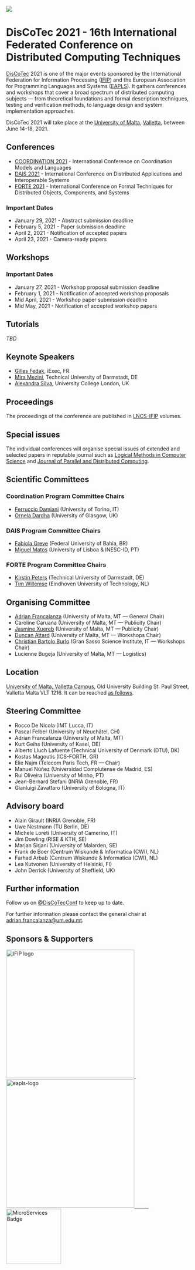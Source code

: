 [![](https://www.discotec.org/2021/discotec2021-banner.jpeg)](https://www.discotec.org/2021/)


# DisCoTec 2021 - 16th International Federated Conference on Distributed Computing Techniques

[DisCoTec](https://www.discotec.org) 2021 is one of the major events sponsored by the International Federation for Information Processing ([IFIP](http://www.ifip.org)) and the European Association for Programming Languages and Systems ([EAPLS](https://eapls.org)). It gathers conferences and workshops that cover a broad spectrum of distributed computing subjects — from theoretical foundations and formal description techniques, testing and verification methods, to language design and system implementation approaches.

DisCoTec 2021 will take place at the [University of Malta](http://www.um.edu.mt), [Valletta](https://www.um.edu.mt/campuses/valletta), between June 14-18, 2021.

<!-- Due to the current COVID-19 developments, the conference is still hosted by the [University of Malta](http://www.um.edu.mt) but it will be held **online**.  Instead of physical meeting/presentations, the authors of accepted papers have recorded their talks to discuss them with the conference participants online.  -->

## Conferences
* [COORDINATION 2021](https://www.discotec.org/2021/coordination) - International Conference on Coordination Models and Languages
* [DAIS 2021](https://www.discotec.org/2021/dais) - International Conference on Distributed Applications and Interoperable Systems
* [FORTE 2021](https://www.discotec.org/2021/forte) - International Conference on Formal Techniques for Distributed Objects, Components, and Systems

### Important Dates

* January 29, 2021 - Abstract submission deadline
* February 5, 2021 - Paper submission deadline
* April 2, 2021 - Notification of accepted papers
* April 23, 2021 - Camera-ready papers

<!--## Satellite Events-->

## Workshops

### Important Dates

* January 27, 2021 - Workshop proposal submission deadline
* February 1, 2021 - Notification of accepted workshop proposals
* Mid April, 2021 - Workshop paper submission deadline
* Mid May, 2021 - Notification of accepted workshop papers

## Tutorials

*TBD*

<!-- 
* [DisCoTec Tools](https://www.discotec.org/2020/tutorials) - Tutorial Sessions 
* [ICE 2020](https://www.discotec.org/2020/ice) - Workshop on Interaction and Concurrency Experience
* [FOCODILE 2020](https://www.discotec.org/2020/focodile) - Workshop on the Foundations of Consensus and Distributed Ledgers
-->

## Keynote Speakers

* [Gilles Fedak](https://fr.linkedin.com/in/gilles-fedak-4a303a5b), iExec, FR
* [Mira Mezini](https://www.stg.tu-darmstadt.de/staff/mira_mezini/), Technical University of Darmstadt, DE
* [Alexandra Silva](https://alexandrasilva.org/#/main.html), University College London, UK 



<!-- 
## IFIP Best Paper Award

- *A true concurrent model of smart contracts executions* <br/> by Massimo Bartoletti, Letterio Galletta and Maurizio Murgia <br/> 
 [Paper](https://link.springer.com/chapter/10.1007/978-3-030-50029-0_16), [presentation](https://www.youtube.com/watch?v=vgoDvMa69cU&feature=youtu.be) and [award](DisCoTec-bpa-certificate.pdf)
-->

## Proceedings
The proceedings of the conference are published in [LNCS-IFIP](https://www.springer.com/series/8345) volumes.

## Special issues
The individual conferences will organise special issues of extended and selected papers in reputable journal such as [Logical Methods in Computer Science](https://lmcs.episciences.org) and [Journal of Parallel and Distributed Computing](https://www.journals.elsevier.com/journal-of-parallel-and-distributed-computing).

<!-- 
* Coordination: [LNCS 12134](https://link.springer.com/book/10.1007/978-3-030-50029-0)
* DAIS: [LNCS 12135](https://link.springer.com/book/10.1007/978-3-030-50323-9)
* FORTE: [LNCS 12136](https://link.springer.com/book/10.1007/978-3-030-50086-3)
-->

<!-- 
## Programme

Go to the [programme page](https://www.discotec.org/2020/programme). *All times are listed for* **CET+1** *(Central European **Summer** Time)* 
-->

<!-- 
## Discussions

Go to the [DisCoTec2020 Slack workspace](https://join.slack.com/t/discotec2020/shared_invite/zt-f51st5iq-mGFKdQ3HY2Pk4OJtWih3cg)

-->

## Scientific Committees

### Coordination Program Committee Chairs
* [Ferruccio Damiani][FerruccioWeb] (University of Torino, IT)
* [Ornela Dardha][OrnelaWeb] (University of Glasgow, UK)


### DAIS Program Committee Chairs
* [Fabíola Greve][FabiolaWeb] (Federal University of Bahia, BR)
* [Miguel Matos][MiguelWeb] (University of Lisboa & INESC-ID, PT)

### FORTE Program Committee Chairs
* [Kirstin Peters][KirstinWeb] (Technical University of Darmstadt, DE)
* [Tim Willemse][TimWeb] (Eindhoven University of Technology, NL)


  




## Organising Committee
* [Adrian Francalanza][AdrianWeb] (University of Malta, MT — General Chair)
* Caroline Caruana (University of Malta, MT — Publicity Chair)
* [Jasmine Xuereb][JasmineWeb] (University of Malta, MT — Publicity Chair)
* [Duncan Attard][DuncanWeb] (University of Malta, MT — Workshops Chair)
* [Christian Bartolo Burlo][ChristianWeb] (Gran Sasso Science Institute, IT — Workshops Chair)
* Lucienne Bugeja (University of Malta, MT — Logistics)

[AdrianWeb]: http://staff.um.edu.mt/afra1/
[DavideWeb]: https://www.cnr.it/people/davide.basile
[KikoWeb]: https://www.plresearcher.com
[OrnelaWeb]: http://www.dcs.gla.ac.uk/~ornela/
[DuncanWeb]: https://github.com/duncanatt
[JasmineWeb]: https://github.com/jasmine97xuereb
[ChristianWeb]: https://github.com/chrisbartoloburlo
[FerruccioWeb]: http://www.di.unito.it/~damiani/
[MiguelWeb]: https://www.gsd.inesc-id.pt/~mm/
[FabiolaWeb]: http://buscatextual.cnpq.br/buscatextual/visualizacv.do?id=K4723012U6
[KirstinWeb]: https://www.informatik.tu-darmstadt.de/fb20/organisation_fb20/professuren_und_gruppenleitungen/fb20professuren_und_gruppenleitungen_detailseite_84096.de.jsp
[TimWeb]: https://www.win.tue.nl/~timw/index.php



## Location
[University of Malta, Valletta Campus](https://www.um.edu.mt/campuses/valletta),
Old University Building St. Paul Street,
Valletta Malta VLT 1216.
It can be reached [as follows](https://www.um.edu.mt/conferenceunit/about/howtoreachus). 

## Steering Committee
* Rocco De Nicola (IMT Lucca, IT)
* Pascal Felber (University of Neuchâtel, CH)
* Adrian Francalanza (University of Malta, MT) 
* Kurt Geihs (University of Kasel, DE)
* Alberto Lluch Lafuente (Technical University of Denmark (DTU), DK)
* Kostas Magoutis (ICS-FORTH, GR)
* Elie Najm (Telecom Paris Tech, FR — Chair)
* Manuel Núñez (Universidad Complutense de Madrid, ES)
* Rui Oliveira (University of Minho, PT)
* Jean-Bernard Stefani (INRIA Grenoble, FR)
* Gianluigi Zavattaro (University of Bologna, IT)


## Advisory board
* Alain Girault (INRIA Grenoble, FR)
* Uwe Nestmann (TU Berlin, DE)
* Michele Loreti (University of Camerino, IT)
* Jim Dowling (RISE & KTH, SE)
* Marjan Sirjani (University of Malarden, SE)
* Frank de Boer (Centrum Wiskunde & Informatica (CWI), NL)
* Farhad Arbab (Centrum Wiskunde & Informatica (CWI), NL)
* Lea Kutvonen (University of Helsinki, FI)
* John Derrick (University of Sheffield, UK)

<!-- 
## Registration

Go to the [registration page](https://www.um.edu.mt/events/discotec2020/about/_nocache).

-->

<!-- 
## Instructions for Attendees and Presenters

* Attendee instructions may be found [here](https://www.discotec.org/2020/attendees). *Registered participants should have all received an email with the webinar invitations by now. In the eventuality that your email was lost or blocked, you can still register for the webinars from the links provided on the [programme page](https://www.discotec.org/2020/programme) on the day of the respective webinar.*
* Presenter instructions may be found [here](https://www.discotec.org/2020/presenters#instructions-for-invited,-conference,-tutorial-and-workshop-speakers).
* Session Chair instructions may be found [here](https://www.discotec.org/2020/presenters#instructions-for-session-chairs).
* Any technical difficulties may be posted on the dedicated [Slack channel](https://join.slack.com/t/discotec2020/shared_invite/zt-f51st5iq-mGFKdQ3HY2Pk4OJtWih3cg)
-->




## Further information
Follow us on [@DisCoTecConf](https://twitter.com/DisCoTecConf) to keep up to date.

For further information please contact the general chair at <adrian.francalanza@um.edu.mt>.

## Sponsors & Supporters

<a href="https://www.ifip.org">
  <img alt="IFIP logo" src="https://encrypted-tbn0.gstatic.com/images?q=tbn:ANd9GcS-EpsUS6bK4HbtbQ12Do2lkYu998ZGaXNCTWG4bxbd11vWDMDi" width="350px">
</a>
&nbsp;   &nbsp;   &nbsp;   &nbsp;   &nbsp;
<a href="https://eapls.org">
<img alt="eapls-logo" src="https://www.discotec.org/2021/EAPLS_logo.jpg" width="350px">
&nbsp;   &nbsp;   &nbsp;   &nbsp;   &nbsp;
<a href="https://microservices.community/e/discotec2020/">
  <img alt="MicroServices Badge" src="https://www.microservices.community/assets/images/badges/1-black.png" width="150px">
</a>
